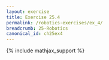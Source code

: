 ```yaml
---
layout: exercise
title: Exercise 25.4
permalink: /robotics-exercises/ex_4/
breadcrumb: 25-Robotics
canonical_id: ch25ex4
---
```


{% include mathjax_support %}
